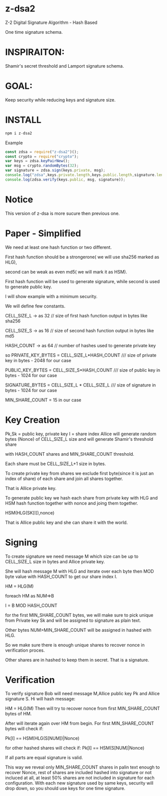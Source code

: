 # z-dsa2
Z-2 Digital Signature Algorithm - Hash Based

One time signature schema.

# INSPIRAITON:
Shamir's secret threshold and Lamport signature schema.

# GOAL:
Keep security while reducing keys and signature size.

# INSTALL
```javascript
npm i z-dsa2
```
Example
```javascript
const zdsa = require("z-dsa2")();
const crypto = require("crypto");
var keys = zdsa.keyPairNew();
var msg = crypto.randomBytes(32);
var signature = zdsa.sign(keys.private, msg);
console.log("zdsa",keys.private.length,keys.public.length,signature.length);
console.log(zdsa.verify(keys.public, msg, signature));
```

# Notice
This version of z-dsa is more sucure then previous one.


# Paper - Simplified
We need at least one hash function or two different.

First hash function should be a strongerone( we will use sha256 marked as HLG), 

second can be weak as even md5( we will mark it as HSM).

First hash function will be used to generate signature, while second is used to generate public key.

I will show example with a minimum security.

We will define few constants.

CELL_SIZE_L -> as 32 // size of first hash function output in bytes like sha256

CELL_SIZE_S -> as 16 // size of second hash function output in bytes like md5

HASH_COUNT -> as 64 // number of hashes used to generate private key

so PRIVATE_KEY_BYTES = CELL_SIZE_L*HASH_COUNT /// size of private key in bytes - 2048 for our case

PUBLIC_KEY_BYTES = CELL_SIZE_S*HASH_COUNT /// size of public key in bytes - 1024 for our case

SIGNATURE_BYTES = CELL_SIZE_L * CELL_SIZE_L /// size of signature in bytes - 1024 for our case

MIN_SHARE_COUNT = 15 in our case
# Key Creation
Pk,Sk = public key, private key
I = share index
Allice will generate random bytes (Nonce) of CELL_SIZE_L size and will generate Shamir's threshold share

with HASH_COUNT shares and MIN_SHARE_COUNT threshold.

Each share must be CELL_SIZE_L+1 size in bytes.

To create private key from shares we exclude first byte(since it is just an index of share) of each share and join all shares together.

That is Allice private key.

To generate public key we hash each share from private key with HLG and HSM hash function together with nonce and joing them together.

HSM(HLG(SK[I]),nonce)

That is Allice public key and she can share it with the world.

# Signing

To create signature we need message M which size can be up to CELL_SIZE_L size in bytes and Allice private key.

She will hash message M with HLG and iterate over each byte then MOD byte value with HASH_COUNT to get our share index I.

HM = HLG(M)

foreach HM as NUM=>B

I = B MOD HASH_COUNT

for the first MIN_SHARE_COUNT bytes, we will make sure to pick unique from Private key Sk and will be assigned to signature as plain text.

Other bytes NUM>MIN_SHARE_COUNT will be assigned in hashed with HLG.

So we make sure there is enough unique shares to recover nonce in verification proces.

Other shares are in hashed to keep them in secret.
That is a signature.

# Verification

To verify signature Bob will need message M,Allice public key Pk and Allice signature S.
Hi will hash message:

HM = HLG(M)
Then will try to recover nonce from first MIN_SHARE_COUNT bytes of HM.

After will iterate again over HM from begin.
For first MIN_SHARE_COUNT bytes will check if:

Pk[I] == HSM(HLG(S[NUM])|Nonce)

for other hashed shares will check if:
Pk[I] == HSM(S[NUM]|Nonce)


If all parts are equal signature is valid.

This way we reveal only MIN_SHARE_COUNT shares in palin text enough to recover Nonce, rest of shares are included hashed
into signature or not incluced at all, at least 50% shares are not included in signature for each configuration.
With each new signature used by same keys, security will drop down, so you should use keys for one time signature.



